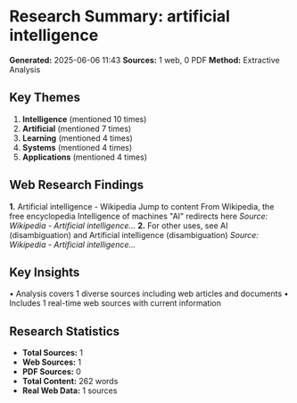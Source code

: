 # Research Summary: artificial intelligence 
**Generated:** 2025-06-06 11:43
**Sources:** 1 web, 0 PDF
**Method:** Extractive Analysis

## Key Themes
1. **Intelligence** (mentioned 10 times)
2. **Artificial** (mentioned 7 times)
3. **Learning** (mentioned 4 times)
4. **Systems** (mentioned 4 times)
5. **Applications** (mentioned 4 times)

## Web Research Findings
**1.** Artificial intelligence - Wikipedia Jump to content From Wikipedia, the free encyclopedia Intelligence of machines "AI" redirects here
   *Source: Wikipedia - Artificial intelligence...*
**2.** For other uses, see AI (disambiguation) and Artificial intelligence (disambiguation)
   *Source: Wikipedia - Artificial intelligence...*

## Key Insights
• Analysis covers 1 diverse sources including web articles and documents
• Includes 1 real-time web sources with current information

## Research Statistics
- **Total Sources:** 1
- **Web Sources:** 1
- **PDF Sources:** 0
- **Total Content:** 262 words
- **Real Web Data:** 1 sources